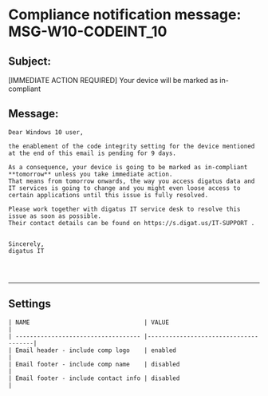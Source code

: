 Compliance notification message: MSG-W10-CODEINT_10
===============================================================================


Subject:
--------
[IMMEDIATE ACTION REQUIRED] Your device will be marked as in-compliant

Message:
--------
```
Dear Windows 10 user,

the enablement of the code integrity setting for the device mentioned at the end of this email is pending for 9 days.

As a consequence, your device is going to be marked as in-compliant **tomorrow** unless you take immediate action.
That means from tomorrow onwards, the way you access digatus data and IT services is going to change and you might even loose access to certain applications until this issue is fully resolved.

Please work together with digatus IT service desk to resolve this issue as soon as possible.
Their contact details can be found on https://s.digat.us/IT-SUPPORT .


Sincerely,
digatus IT




```

*******************************************************************************

Settings
--------

	| NAME                                | VALUE                                |
	| ----------------------------------- |--------------------------------------|
	| Email header - include comp logo    | enabled                              |
	| Email footer - include comp name    | disabled                             |
	| Email footer - include contact info | disabled                             |
